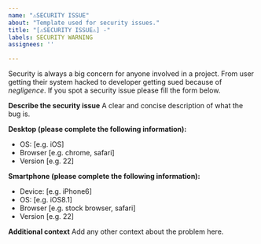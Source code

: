 ```yaml
---
name: "⚠SECURITY ISSUE"
about: "Template used for security issues."
title: "[⚠SECURITY ISSUE⚠] -"
labels: SECURITY WARNING
assignees: ''

---
```


Security is always a big concern for anyone involved in a project. From user getting their system hacked to developer getting sued because of _negligence_.
If you spot a security issue please fill the form below.

**Describe the security issue**
A clear and concise description of what the bug is.

**Desktop (please complete the following information):**
 - OS: [e.g. iOS]
 - Browser [e.g. chrome, safari]
 - Version [e.g. 22]

**Smartphone (please complete the following information):**
 - Device: [e.g. iPhone6]
 - OS: [e.g. iOS8.1]
 - Browser [e.g. stock browser, safari]
 - Version [e.g. 22]

**Additional context**
Add any other context about the problem here.
